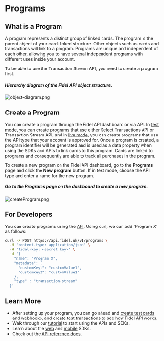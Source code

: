 # Programs

## What is a Program

A program represents a distinct group of linked cards. The program is the parent object of your card-linked structure. Other objects such as cards and transactions will link to a program. Programs are unique and independent of each other, allowing you to have several independent programs with different uses inside your account.

To be able to use the Transaction Stream API, you need to create a program first.

##### Hierarchy diagram of the Fidel API object structure.

![](https://files.readme.io/7e19538-object-diagram.png "object-diagram.png")

## Create a Program

You can create a program through the Fidel API dashboard or via API. In [test mode](/stream/test-mode-and-live-mode#test-mode), you can create programs that use either Select Transactions API or Transaction Stream API, and in [live mode](/stream/test-mode-and-live-mode#live-mode), you can create programs that use the API type that your account is approved for. Once a program is created, a program identifier will be generated and is used as a data property when using the SDKs and APIs to link cards to this program. Cards are linked to programs and consequently are able to track all purchases in the program.

To create a new program on the Fidel API dashboard, go to the **Programs** page and click the **New program** button. If in test mode, choose the API type and enter a name for the new program.

##### Go to the Programs page on the dashboard to create a new program.

![](https://files.readme.io/5180f23-createProgram.png "createProgram.png")

## For Developers

You can create programs using the [API](https://transaction-stream.fidel.uk/reference/create-program). Using curl, we can add 'Program X' as follows:

```sh
curl -X POST https://api.fidel.uk/v1/programs \
  -H 'content-type: application/json' \
  -H 'fidel-key: <secret key>' \
  -d '{
    "name": "Program X",
    "metadata": {
      "customKey1": "customValue1",
      "customKey2": "customValue2"
    },
    "type" : "transaction-stream"
  }'
```

## Learn More

- After setting up your program, you can go ahead and [create test cards](https://transaction-stream.fidel.uk/docs/cards) and [webhooks](https://transaction-stream.fidel.uk/docs/webhooks), and [create test transactions](https://transaction-stream.fidel.uk/docs/transactions) to see how Fidel API works.
- Walk through our [tutorial](https://transaction-stream.fidel.uk/docs/tutorial) to start using the APIs and SDKs.
- Learn about the [web](https://fidelapi.com/docs/web-sdk/v3) and [mobile](https://fidelapi.com/docs/mobile-sdks) SDKs.
- Check out the [API reference docs](https://transaction-stream.fidel.uk/reference/introduction-1).
